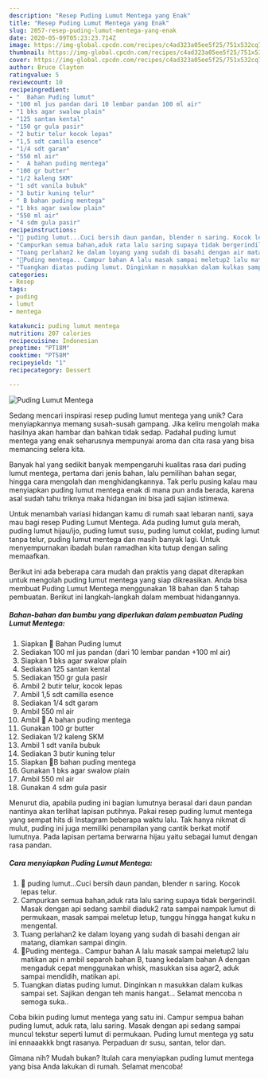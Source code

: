 ```yaml
---
description: "Resep Puding Lumut Mentega yang Enak"
title: "Resep Puding Lumut Mentega yang Enak"
slug: 2057-resep-puding-lumut-mentega-yang-enak
date: 2020-05-09T05:23:23.714Z
image: https://img-global.cpcdn.com/recipes/c4ad323a05ee5f25/751x532cq70/puding-lumut-mentega-foto-resep-utama.jpg
thumbnail: https://img-global.cpcdn.com/recipes/c4ad323a05ee5f25/751x532cq70/puding-lumut-mentega-foto-resep-utama.jpg
cover: https://img-global.cpcdn.com/recipes/c4ad323a05ee5f25/751x532cq70/puding-lumut-mentega-foto-resep-utama.jpg
author: Bruce Clayton
ratingvalue: 5
reviewcount: 10
recipeingredient:
- "  Bahan Puding lumut"
- "100 ml jus pandan dari 10 lembar pandan 100 ml air"
- "1 bks agar swalow plain"
- "125 santan kental"
- "150 gr gula pasir"
- "2 butir telur kocok lepas"
- "1,5 sdt camilla esence"
- "1/4 sdt garam"
- "550 ml air"
- "  A bahan puding mentega"
- "100 gr butter"
- "1/2 kaleng SKM"
- "1 sdt vanila bubuk"
- "3 butir kuning telur"
- " B bahan puding mentega"
- "1 bks agar swalow plain"
- "550 ml air"
- "4 sdm gula pasir"
recipeinstructions:
- "💚 puding lumut...Cuci bersih daun pandan, blender n saring. Kocok lepas telur."
- "Campurkan semua bahan,aduk rata lalu saring supaya tidak bergerindil. Masak dengan api sedang sambil diaduk2 rata sampai nampak lumut di permukaan, masak sampai meletup letup, tunggu hingga hangat kuku n mengental."
- "Tuang perlahan2 ke dalam loyang yang sudah di basahi dengan air matang, diamkan sampai dingin."
- "💙Puding mentega.. Campur bahan A lalu masak sampai meletup2 lalu matikan api n ambil separoh bahan B, tuang kedalam bahan A dengan mengaduk cepat menggunakan whisk, masukkan sisa agar2, aduk sampai mendidih, matikan api."
- "Tuangkan diatas puding lumut. Dinginkan n masukkan dalam kulkas sampai set. Sajikan dengan teh manis hangat... Selamat mencoba n semoga suka.."
categories:
- Resep
tags:
- puding
- lumut
- mentega

katakunci: puding lumut mentega 
nutrition: 207 calories
recipecuisine: Indonesian
preptime: "PT18M"
cooktime: "PT58M"
recipeyield: "1"
recipecategory: Dessert

---
```



![Puding Lumut Mentega](https://img-global.cpcdn.com/recipes/c4ad323a05ee5f25/751x532cq70/puding-lumut-mentega-foto-resep-utama.jpg)

Sedang mencari inspirasi resep puding lumut mentega yang unik? Cara menyiapkannya memang susah-susah gampang. Jika keliru mengolah maka hasilnya akan hambar dan bahkan tidak sedap. Padahal puding lumut mentega yang enak seharusnya mempunyai aroma dan cita rasa yang bisa memancing selera kita.

Banyak hal yang sedikit banyak mempengaruhi kualitas rasa dari puding lumut mentega, pertama dari jenis bahan, lalu pemilihan bahan segar, hingga cara mengolah dan menghidangkannya. Tak perlu pusing kalau mau menyiapkan puding lumut mentega enak di mana pun anda berada, karena asal sudah tahu triknya maka hidangan ini bisa jadi sajian istimewa.

Untuk menambah variasi hidangan kamu di rumah saat lebaran nanti, saya mau bagi resep Puding Lumut Mentega. Ada puding lumut gula merah, puding lumut hijau/ijo, puding lumut susu, puding lumut coklat, puding lumut tanpa telur, puding lumut mentega dan masih banyak lagi. Untuk menyempurnakan ibadah bulan ramadhan kita tutup dengan saling memaafkan.


Berikut ini ada beberapa cara mudah dan praktis yang dapat diterapkan untuk mengolah puding lumut mentega yang siap dikreasikan. Anda bisa membuat Puding Lumut Mentega menggunakan 18 bahan dan 5 tahap pembuatan. Berikut ini langkah-langkah dalam membuat hidangannya.

<!--inarticleads1-->

##### Bahan-bahan dan bumbu yang diperlukan dalam pembuatan Puding Lumut Mentega:

1. Siapkan  💚 Bahan Puding lumut
1. Sediakan 100 ml jus pandan (dari 10 lembar pandan +100 ml air)
1. Siapkan 1 bks agar swalow plain
1. Sediakan 125 santan kental
1. Sediakan 150 gr gula pasir
1. Ambil 2 butir telur, kocok lepas
1. Ambil 1,5 sdt camilla esence
1. Sediakan 1/4 sdt garam
1. Ambil 550 ml air
1. Ambil  💛 A bahan puding mentega
1. Gunakan 100 gr butter
1. Sediakan 1/2 kaleng SKM
1. Ambil 1 sdt vanila bubuk
1. Sediakan 3 butir kuning telur
1. Siapkan  💛B bahan puding mentega
1. Gunakan 1 bks agar swalow plain
1. Ambil 550 ml air
1. Gunakan 4 sdm gula pasir


Menurut dia, apabila puding ini bagian lumutnya berasal dari daun pandan nantinya akan terlihat lapisan putihnya. Pakai resep puding lumut mentega yang sempat hits di Instagram beberapa waktu lalu. Tak hanya nikmat di mulut, puding ini juga memiliki penampilan yang cantik berkat motif lumutnya. Pada lapisan pertama berwarna hijau yaitu sebagai lumut dengan rasa pandan. 

<!--inarticleads2-->

##### Cara menyiapkan Puding Lumut Mentega:

1. 💚 puding lumut...Cuci bersih daun pandan, blender n saring. Kocok lepas telur.
1. Campurkan semua bahan,aduk rata lalu saring supaya tidak bergerindil. Masak dengan api sedang sambil diaduk2 rata sampai nampak lumut di permukaan, masak sampai meletup letup, tunggu hingga hangat kuku n mengental.
1. Tuang perlahan2 ke dalam loyang yang sudah di basahi dengan air matang, diamkan sampai dingin.
1. 💙Puding mentega.. Campur bahan A lalu masak sampai meletup2 lalu matikan api n ambil separoh bahan B, tuang kedalam bahan A dengan mengaduk cepat menggunakan whisk, masukkan sisa agar2, aduk sampai mendidih, matikan api.
1. Tuangkan diatas puding lumut. Dinginkan n masukkan dalam kulkas sampai set. Sajikan dengan teh manis hangat... Selamat mencoba n semoga suka..


Coba bikin puding lumut mentega yang satu ini. Campur sempua bahan puding lumut, aduk rata, lalu saring. Masak dengan api sedang sampai muncul tekstur seperti lumut di permukaan. Puding lumut mentega yg satu ini ennaaakkk bngt rasanya. Perpaduan dr susu, santan, telor dan. 

Gimana nih? Mudah bukan? Itulah cara menyiapkan puding lumut mentega yang bisa Anda lakukan di rumah. Selamat mencoba!
